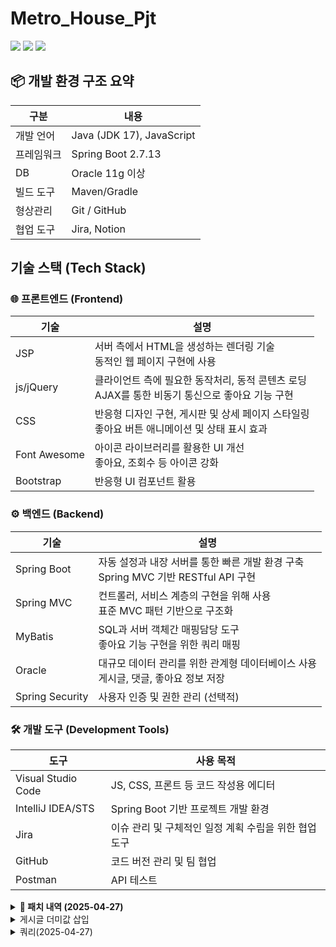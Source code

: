 # Metro_House_Pjt

  <img src="https://img.shields.io/badge/java-007396?style=for-the-badge&logo=java&logoColor=white"> 
  <img src="https://img.shields.io/badge/oracle-F80000?style=for-the-badge&logo=oracle&logoColor=white"> 
  <img src="https://img.shields.io/badge/spring-6DB33F?style=for-the-badge&logo=spring&logoColor=white"> 

## 📦 개발 환경 구조 요약

| 구분 | 내용
|-----|-----
| 개발 언어 | Java (JDK 17), JavaScript
| 프레임워크 | Spring Boot 2.7.13
| DB | Oracle 11g 이상
| 빌드 도구 | Maven/Gradle
| 형상관리 | Git / GitHub
| 협업 도구 | Jira, Notion


## 기술 스택 (Tech Stack)

### 🌐 프론트엔드 (Frontend)

| 기술 | 설명
|-----|-----
| JSP | 서버 측에서 HTML을 생성하는 렌더링 기술<br>동적인 웹 페이지 구현에 사용
| js/jQuery | 클라이언트 측에 필요한 동작처리, 동적 콘텐츠 로딩<br>AJAX를 통한 비동기 통신으로 좋아요 기능 구현
| CSS | 반응형 디자인 구현, 게시판 및 상세 페이지 스타일링 <br>좋아요 버튼 애니메이션 및 상태 표시 효과
| Font Awesome | 아이콘 라이브러리를 활용한 UI 개선<br>좋아요, 조회수 등 아이콘 강화
| Bootstrap | 반응형 UI 컴포넌트 활용


### ⚙️ 백엔드 (Backend)

| 기술 | 설명
|-----|-----
| Spring Boot | 자동 설정과 내장 서버를 통한 빠른 개발 환경 구축<br>Spring MVC 기반 RESTful API 구현
| Spring MVC | 컨트롤러, 서비스 계층의 구현을 위해 사용<br>표준 MVC 패턴 기반으로 구조화
| MyBatis | SQL과 서버 객체간 매핑담당 도구<br>좋아요 기능 구현을 위한 쿼리 매핑
| Oracle | 대규모 데이터 관리를 위한 관계형 데이터베이스 사용<br>게시글, 댓글, 좋아요 정보 저장
| Spring Security | 사용자 인증 및 권한 관리 (선택적)


### 🛠️ 개발 도구 (Development Tools)

| 도구 | 사용 목적
|-----|-----
| Visual Studio Code | JS, CSS, 프론트 등 코드 작성용 에디터
| IntelliJ IDEA/STS | Spring Boot 기반 프로젝트 개발 환경
| Jira | 이슈 관리 및 구체적인 일정 계획 수립을 위한 협업 도구
| GitHub | 코드 버전 관리 및 팀 협업
| Postman | API 테스트


<details><summary><b>📝 패치 내역 (2025-04-27)</b></summary>

<pre><b>게시판 기능:</b>
• 게시글 페이징 구현
• 검색 결과 페이징 기능 추가

<b>댓글 시스템:</b>
• 댓글 페이징 구현 (기본댓글 10개 기준)
• 대댓글은 페이징에서 제외하여 사용성 개선

<b>추천 시스템:</b>
• 추천 취소 기능 추가
• 추천 상태에 따른 버튼 색상 반전 효과 적용

<i>버전: v1.0.1</i>

</pre></details>

<details>
  <summary>게시글 더미값 삽입</summary>
  <pre><code>
BEGIN
  FOR i IN 1..300 LOOP
    INSERT INTO board (boardNumber, userName, boardTitle, boardContent, boardWriteDate, boardViews)
    VALUES (i, '사용자'||i, '제목'||i, '내용'||i, SYSDATE, 0);
    
    IF MOD(i, 100) = 0 THEN
      COMMIT;
    END IF;
  END LOOP;
  COMMIT;
END;
  </code></pre>
</details>


<details>
  <summary>쿼리(2025-04-27)</summary>
  <pre><code>
GRANT CREATE SESSION, CREATE TABLE, CREATE VIEW, CREATE SEQUENCE, 
      CREATE SYNONYM, CREATE PROCEDURE, CREATE TRIGGER, CREATE MATERIALIZED VIEW 
TO METRO_HOUSE;
GRANT SELECT ANY TABLE, INSERT ANY TABLE, UPDATE ANY TABLE, DELETE ANY TABLE
TO METRO_HOUSE;
ALTER USER METRO_HOUSE DEFAULT TABLESPACE USERS;
ALTER USER METRO_HOUSE QUOTA UNLIMITED ON USERS;


CREATE TABLE USERINFO (
userNumber      NUMBER PRIMARY KEY,
userId          VARCHAR2(100),
userPw          VARCHAR2(100),
userName        VARCHAR2(100),
userTel         VARCHAR2(20),
userEmail       VARCHAR2(200),
userBirth       VARCHAR2(50),
userZipCode     VARCHAR2(50),
userAddress     VARCHAR2(300),
userDetailAddress VARCHAR2(500),
userAdmin       NUMBER DEFAULT 0,
userRegdate     DATE DEFAULT SYSDATE
);


CREATE TABLE BOARD (
boardNumber     NUMBER PRIMARY KEY,
userNumber      NUMBER,
userName        VARCHAR2(50),
boardTitle      VARCHAR2(1000),
boardContent    VARCHAR2(4000),
boardWriteDate  DATE DEFAULT SYSDATE,
boardHit        NUMBER DEFAULT 0,
boardViews      NUMBER DEFAULT 0,
boardLikes      NUMBER DEFAULT 0,
FOREIGN KEY (userNumber) REFERENCES USERINFO(userNumber)ON DELETE CASCADE
);


CREATE TABLE board_likes (
boardNumber number,
userNumber number,
PRIMARY KEY (boardNumber, userNumber)
);


CREATE TABLE BOARD_COMMENT (
commentNumber       NUMBER PRIMARY KEY,
commentSubNumber    NUMBER,
commentSubStepNumber NUMBER,
boardNumber         NUMBER,
userNumber          NUMBER,
userName            VARCHAR2(50),
commentContent      VARCHAR2(4000),
commentWriteDate    DATE DEFAULT SYSDATE
);


ALTER TABLE BOARD_COMMENT
ADD CONSTRAINT fk_comment_board
FOREIGN KEY (boardNumber)
REFERENCES BOARD(boardNumber)
ON DELETE CASCADE;


ALTER TABLE BOARD_COMMENT
ADD CONSTRAINT fk_comment_user
FOREIGN KEY (userNumber)
REFERENCES USERINFO(userNumber)
ON DELETE CASCADE;
DESC board_comment;
  </code></pre>
</details>
